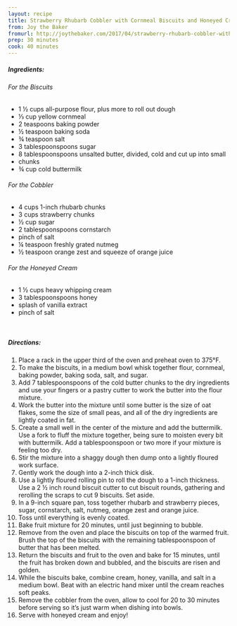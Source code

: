 ```yaml
---
layout: recipe
title: Strawberry Rhubarb Cobbler with Cornmeal Biscuits and Honeyed Cream
from: Joy the Baker 
fromurl: http://joythebaker.com/2017/04/strawberry-rhubarb-cobbler-with-cornmeal-biscuits-and-honeyed-cream/
prep: 30 minutes
cook: 40 minutes
---
```


##### Ingredients:

###### For the Biscuits

* 1 ½ cups all-purpose flour, plus more to roll out dough
* ⅓ cup yellow cornmeal
* 2 teaspoons baking powder
* ½ teaspoon baking soda
* ¾ teaspoon salt
* 3 tablespoonspoons sugar
* 8 tablespoonspoons unsalted butter, divided, cold and cut up into small
* chunks
* ¾ cup cold buttermilk

###### For the Cobbler

* 4 cups 1-inch rhubarb chunks
* 3 cups strawberry chunks
* ½ cup sugar
* 2 tablespoonspoons cornstarch
* pinch of salt
* ¼ teaspoon freshly grated nutmeg
* ½ teaspoon orange zest and squeeze of orange juice

###### For the Honeyed Cream

* 1 ½ cups heavy whipping cream
* 3 tablespoonspoons honey
* splash of vanilla extract
* pinch of salt

<br>

##### Directions:

1. Place a rack in the upper third of the oven and preheat oven to 375°F.
2. To make the biscuits, in a medium bowl whisk together flour, cornmeal, baking powder, baking soda, salt, and sugar. 
3. Add 7 tablespoonspoons of the cold butter chunks to the dry ingredients and use your fingers or a pastry cutter to work the butter into the flour
mixture. 
4. Work the butter into the mixture until some butter is the size of oat flakes, some the size of small peas, and all of the dry ingredients are lightly coated in fat.
5. Create a small well in the center of the mixture and add the buttermilk. Use a fork to fluff the mixture together, being sure to moisten every bit with buttermilk. Add a tablespoonspoon or two more if your mixture is feeling too dry.
6. Stir the mixture into a shaggy dough then dump onto a lightly floured work surface.
7. Gently work the dough into a 2-inch thick disk.
8. Use a lightly floured rolling pin to roll the dough to a 1-inch thickness. Use a 2 ½ inch round biscuit cutter to cut biscuit rounds, gathering and rerolling the scraps to cut 9 biscuits. Set aside.
9. In a 9-inch square pan, toss together rhubarb and strawberry pieces, sugar, cornstarch, salt, nutmeg, orange zest and orange juice.
10. Toss until everything is evenly coated.
11. Bake fruit mixture for 20 minutes, until just beginning to bubble.
12. Remove from the oven and place the biscuits on top of the warmed fruit. Brush the top of the biscuits with the remaining tablespoonspoon of butter that has been melted.
13. Return the biscuits and fruit to the oven and bake for 15 minutes, until the fruit has broken down and bubbled, and the biscuits are risen and golden.
14. While the biscuits bake, combine cream, honey, vanilla, and salt in a medium bowl. Beat with an electric hand mixer until the cream reaches soft peaks.
15. Remove the cobbler from the oven, allow to cool for 20 to 30 minutes before serving so it’s just warm when dishing into bowls.
16. Serve with honeyed cream and enjoy!
